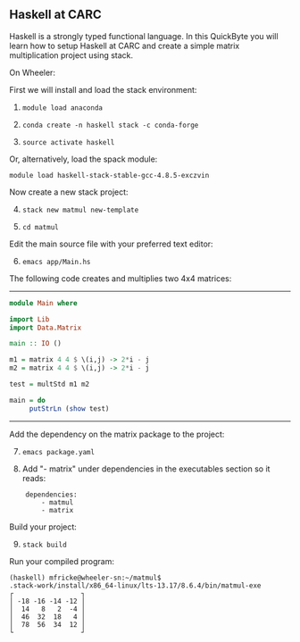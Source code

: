 ## Haskell at CARC

Haskell is a strongly typed functional language. In this QuickByte you will learn how to setup Haskell at CARC and create a simple matrix multiplication project using stack.

On Wheeler:

First we will install and load the stack environment:

1) `module load anaconda`

2) `conda create -n haskell stack -c conda-forge`

3) `source activate haskell`

Or, alternatively, load the spack module:

`module load haskell-stack-stable-gcc-4.8.5-exczvin`

Now create a new stack project:

4) `stack new matmul new-template`

5) `cd matmul`

Edit the main source file with your preferred text editor:

6) `emacs app/Main.hs`

The following code creates and multiplies two 4x4 matrices:


--------------------------
``` haskell
module Main where

import Lib
import Data.Matrix

main :: IO ()

m1 = matrix 4 4 $ \(i,j) -> 2*i - j
m2 = matrix 4 4 $ \(i,j) -> 2*i - j

test = multStd m1 m2

main = do
     putStrLn (show test)
```
--------------------------


Add the dependency on the matrix package to the project:

7) `emacs package.yaml`

8) Add "- matrix" under dependencies in the executables section so it reads:

```	
	dependencies:		
		- matmul
		- matrix
```

Build your project:

9) `stack build`

Run your compiled program:

```
(haskell) mfricke@wheeler-sn:~/matmul$
.stack-work/install/x86_64-linux/lts-13.17/8.6.4/bin/matmul-exe
┌                 ┐
│ -18 -16 -14 -12 │
│  14   8   2  -4 │
│  46  32  18   4 │
│  78  56  34  12 │
└                 ┘
```
